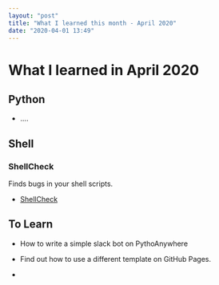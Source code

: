 ```yaml
---
layout: "post"
title: "What I learned this month - April 2020"
date: "2020-04-01 13:49"
---
```

# What I learned in April 2020

## Python

* ....

## Shell

### ShellCheck

Finds bugs in your shell scripts.

* [ShellCheck](https://github.com/koalaman/shellcheck)

## To Learn

* How to write a simple slack bot on PythoAnywhere
* Find out how to use a different template on GitHub Pages.

* 
